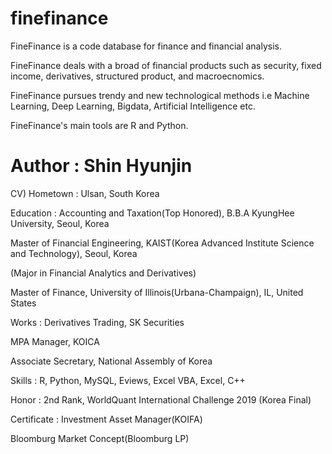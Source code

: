 # finefinance

FineFinance is a code database for finance and financial analysis.

FineFinance deals with a broad of financial products such as security, fixed income, derivatives, structured product, and macroecnomics.

FineFinance pursues trendy and new technological methods i.e Machine Learning, Deep Learning, Bigdata, Artificial Intelligence etc.

FineFinance's main tools are R and Python.

# Author : Shin Hyunjin

CV)
Hometown : Ulsan, South Korea

Education : 
Accounting and Taxation(Top Honored), B.B.A KyungHee University, Seoul, Korea

Master of Financial Engineering, KAIST(Korea Advanced Institute Science and Technology), Seoul, Korea

(Major in Financial Analytics and Derivatives)

Master of Finance, University of Illinois(Urbana-Champaign), IL, United States

Works : 
Derivatives Trading, SK Securities

MPA Manager, KOICA

Associate Secretary, National Assembly of Korea

Skills : R, Python, MySQL, Eviews, Excel VBA, Excel, C++

Honor :
2nd Rank, WorldQuant International Challenge 2019 (Korea Final)

Certificate :
Investment Asset Manager(KOIFA)

Bloomburg Market Concept(Bloomburg LP)
